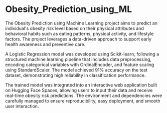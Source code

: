 # Obesity_Prediction_using_ML 

The Obesity Prediction using Machine Learning project aims to predict an individual's obesity risk level based on their physical attributes and behavioral habits such as eating patterns, physical activity, and lifestyle factors. The project leverages a data-driven approach to support early health awareness and preventive care.

A Logistic Regression model was developed using Scikit-learn, following a structured machine learning pipeline that includes data preprocessing, encoding categorical variables with OrdinalEncoder, and feature scaling using StandardScaler. The model achieved 91% accuracy on the test dataset, demonstrating high reliability in classification performance.

The trained model was integrated into an interactive web application built on Hugging Face Spaces, allowing users to input their data and receive real-time obesity risk predictions. The environment and dependencies were carefully managed to ensure reproducibility, easy deployment, and smooth user interaction.
